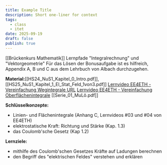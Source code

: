 ```yaml
---
title: Example Title
description: Short one-liner for context
tags:
  - class
  - itet
date: 2025-09-19
draft: false
publish: true
---
```

[[Brückenkurs Mathematik]] Lernpfade "Integralrechnung" und "Vektorgeometrie"
Für das Lösen der Bonusaufgabe ist es hilfreich, Appendix A, B und C aus dem Lehrbuch von Albach durchzugehen.

**Material:**[[HS24_NuS1_Kapitel_0_Intro.pdf]], [[HS25_NuS1_Kapitel_1_El_Stat_Feld_1von3.pdf]]
[Lernvideo EE4ETH - Vereinfachung Wegintegrale URL](https://moodle-app2.let.ethz.ch/mod/url/view.php?id=1266932)
[Lernvideo EE4ETH - Vereinfachung Oberflächenintegrale](https://moodle-app2.let.ethz.ch/mod/url/view.php?id=1266933)
[[Serie_01_MuLö.pdf]]

**Schlüsselkonzepte:**

- Linien- und Flächenintegrale (Anhang C, Lernvideos #03 und #04 von EE4ETH)
- elektrostatische Kraft: Richtung und Stärke (Kap. 1.3)
- das Coulomb'sche Gesetz (Kap 1.2)

**Lernziele:**

- mithilfe des Coulomb'schen Gesetzes Kräfte auf Ladungen berechnen
- den Begriff des "elektrischen Feldes" verstehen und erklären